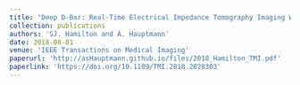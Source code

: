 ```yaml
---
title: "Deep D-Bar: Real-Time Electrical Impedance Tomography Imaging With Deep Neural Networks"
collection: publications
authors: 'SJ. Hamilton and A. Hauptmann'
date: 2018-08-01
venue: 'IEEE Transactions on Medical Imaging'
paperurl: 'http://asHauptmann.github.io/files/2018_Hamilton_TMI.pdf'
paperlink: 'https://doi.org/10.1109/TMI.2018.2828303'
--- 
```


